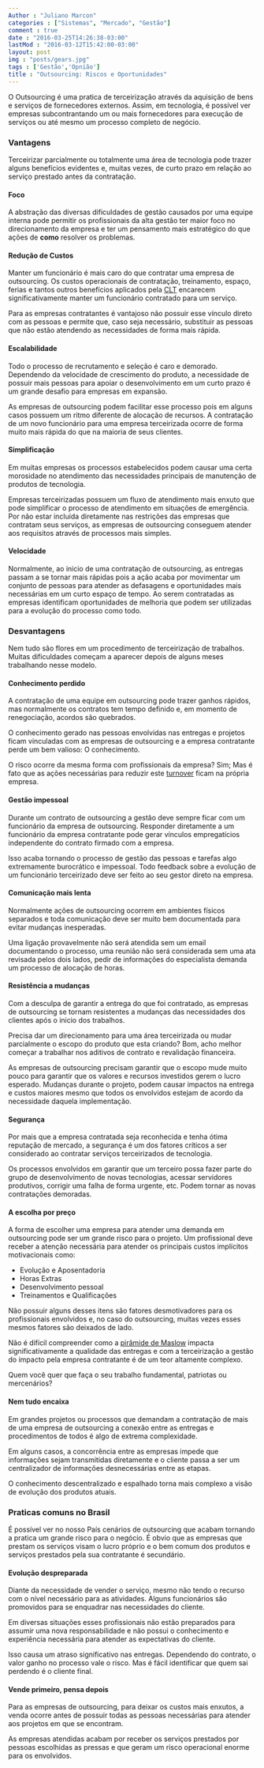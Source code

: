 ```yaml
---
Author : "Juliano Marcon"
categories : ["Sistemas", "Mercado", "Gestão"]
comment : true
date : "2016-03-25T14:26:38-03:00"
lastMod : "2016-03-12T15:42:00-03:00"
layout: post
img : "posts/gears.jpg"
tags : ['Gestão','Opnião']
title : "Outsourcing: Riscos e Oportunidades"
---
```

O Outsourcing é uma pratica de terceirização através da aquisição de bens e serviços de fornecedores externos. Assim, em tecnologia, é possível ver empresas subcontrantando um ou mais fornecedores para execução de serviços ou até mesmo um processo completo de negócio.
<!--more-->

### Vantagens

Terceirizar parcialmente ou totalmente uma área de tecnologia pode trazer alguns benefícios evidentes e, muitas vezes, de curto prazo em relação ao serviço prestado antes da contratação.

#### Foco

A abstração das diversas dificuldades de gestão causados por uma equipe interna pode permitir os profissionais da alta gestão ter maior foco no direcionamento da empresa e ter um pensamento mais estratégico do que ações de **como** resolver os problemas.

#### Redução de Custos

Manter um funcionário é mais caro do que contratar uma empresa de outsourcing. Os custos operacionais de contratação, treinamento, espaço, ferias e tantos outros benefícios aplicados pela [CLT](http://www.planalto.gov.br/ccivil_03/decreto-lei/Del5452.htm) encarecem significativamente manter um funcionário contratado para um serviço.

Para as empresas contratantes é vantajoso não possuir esse vínculo direto com as pessoas e permite que, caso seja necessário, substituir as pessoas que não estão atendendo as necessidades de forma mais rápida.

#### Escalabilidade
Todo o processo de recrutamento e seleção é caro e demorado. Dependendo da velocidade de crescimento do produto, a necessidade de possuir mais pessoas para apoiar o desenvolvimento em um curto prazo é um grande desafio para empresas em expansão.

As empresas de outsourcing podem facilitar esse processo pois em alguns casos possuem um ritmo diferente de alocação de recursos. A contratação de um novo funcionário para uma empresa terceirizada ocorre de forma muito mais rápida do que na maioria de seus clientes.

#### Simplificação
Em muitas empresas os processos estabelecidos podem causar uma certa morosidade no atendimento das necessidades principais de manutenção de produtos de tecnologia.

Empresas terceirizadas possuem um fluxo de atendimento mais enxuto que pode simplificar o processo de atendimento em situações de emergência. Por não estar incluída diretamente nas restrições das empresas que contratam seus serviços, as empresas de outsourcing conseguem atender aos requisitos através de processos mais simples.

#### Velocidade
Normalmente, ao inicio de uma contratação de outsourcing, as entregas passam a se tornar mais rápidas pois a ação acaba por movimentar um conjunto de pessoas para atender as defasagens e oportunidades mais necessárias em um curto espaço de tempo. Ao serem contratadas as empresas identificam oportunidades de melhoria que podem ser utilizadas para a evolução do processo como todo.

### Desvantagens
Nem tudo são flores em um procedimento de terceirização de trabalhos. Muitas dificuldades começam a aparecer depois de alguns meses trabalhando nesse modelo.

#### Conhecimento perdido
A contratação de uma equipe em outsourcing pode trazer ganhos rápidos, mas normalmente os contratos tem tempo definido e, em momento de renegociação, acordos são quebrados.

O conhecimento gerado nas pessoas envolvidas nas entregas e projetos ficam vinculadas com as empresas de outsourcing e a empresa contratante perde um bem valioso: O conhecimento.

O risco ocorre da mesma forma com profissionais da empresa? Sim; Mas é fato que as ações necessárias para reduzir este [turnover](https://pt.wikipedia.org/wiki/Rotatividade_de_pessoal) ficam na própria empresa.

#### Gestão impessoal
Durante um contrato de outsourcing a gestão deve sempre ficar com um funcionário da empresa de outsourcing. Responder diretamente a um funcionário da empresa contratante pode gerar vínculos empregatícios independente do contrato firmado com a empresa.

Isso acaba tornando o processo de gestão das pessoas e tarefas algo extremamente burocrático e impessoal. Todo feedback sobre a evolução de um funcionário terceirizado deve ser feito ao seu gestor direto na empresa.

#### Comunicação mais lenta
Normalmente ações de outsourcing ocorrem em ambientes físicos separados e toda comunicação deve ser muito bem documentada para evitar mudanças inesperadas.

Uma ligação provavelmente não será atendida sem um email documentando o processo, uma reunião não será considerada sem uma ata revisada pelos dois lados, pedir de informações do especialista demanda um processo de alocação de horas.

#### Resistência a mudanças
Com a desculpa de garantir a entrega do que foi contratado, as empresas de outsourcing se tornam resistentes a mudanças das necessidades dos clientes após o inicio dos trabalhos.

Precisa dar um direcionamento para uma área terceirizada ou mudar parcialmente o escopo do produto que esta criando? Bom, acho melhor começar a trabalhar nos aditivos de contrato e revalidação financeira.

As empresas de outsourcing precisam garantir que o escopo mude muito pouco para garantir que os valores e recursos investidos gerem o lucro esperado. Mudanças durante o projeto, podem causar impactos na entrega e custos maiores mesmo que todos os envolvidos estejam de acordo da necessidade daquela implementação.

#### Segurança
Por mais que a empresa contratada seja reconhecida e tenha ótima reputação de mercado, a segurança é um dos fatores críticos a ser considerado ao contratar serviços terceirizados de tecnologia.

Os processos envolvidos em garantir que um terceiro possa fazer parte do grupo de desenvolvimento de novas tecnologias, acessar servidores produtivos, corrigir uma falha de forma urgente, etc. Podem tornar as novas contratações demoradas.

#### A escolha por preço
A forma de escolher uma empresa para atender uma demanda em outsourcing pode ser um grande risco para o projeto. Um profissional deve receber a atenção necessária para atender os principais custos implícitos motivacionais como:

- Evolução e Aposentadoria
- Horas Extras
- Desenvolvimento pessoal
- Treinamentos e Qualificações

Não possuir alguns desses itens são fatores desmotivadores para os profissionais envolvidos e, no caso do outsourcing, muitas vezes esses mesmos fatores são deixados de lado.

Não é difícil compreender como a [pirâmide de Maslow]( https://pt.wikipedia.org/wiki/Hierarquia_de_necessidades_de_Maslow) impacta significativamente a qualidade das entregas e com a terceirização a gestão do impacto pela empresa contratante é de um teor altamente complexo.

Quem você quer que faça o seu trabalho fundamental, patriotas ou mercenários?

#### Nem tudo encaixa
Em grandes projetos ou processos que demandam a contratação de mais de uma empresa de outsourcing a conexão entre as entregas e procedimentos de todos é algo de extrema complexidade.

Em alguns casos, a concorrência entre as empresas impede que informações sejam transmitidas diretamente e o cliente passa a ser um centralizador de informações desnecessárias entre as etapas.

O conhecimento descentralizado e espalhado torna mais complexo a visão de evolução dos produtos atuais.

### Praticas comuns no Brasil

É possível ver no nosso País cenários de outsourcing que acabam tornando a pratica um grande risco para o negócio. É obvio que as empresas que prestam os serviços visam o lucro próprio e o bem comum dos produtos e serviços prestados pela sua contratante é secundário.

#### Evolução despreparada
Diante da necessidade de vender o serviço, mesmo não tendo o recurso com o nível necessário para as atividades. Alguns funcionários são promovidos para se enquadrar nas necessidades do cliente.

Em diversas situações esses profissionais não estão preparados para assumir uma nova responsabilidade e não possui o conhecimento e experiência necessária para atender as expectativas do cliente.

Isso causa um atraso significativo nas entregas. Dependendo do contrato, o valor ganho no processo vale o risco. Mas é fácil identificar que quem sai perdendo é o cliente final.

#### Vende primeiro, pensa depois
Para as empresas de outsourcing, para deixar os custos mais enxutos, a venda ocorre antes de possuir todas as pessoas necessárias para atender aos projetos em que se encontram.

As empresas atendidas acabam por receber os serviços prestados por pessoas escolhidas as pressas e que geram um risco operacional enorme para os envolvidos.
